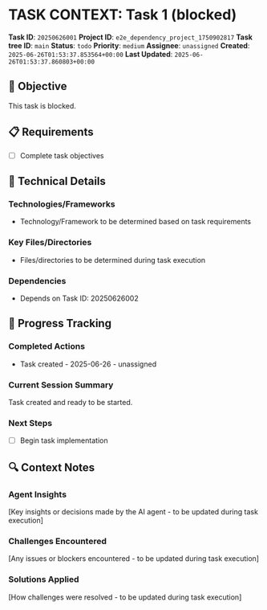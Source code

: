 # TASK CONTEXT: Task 1 (blocked)

**Task ID**: `20250626001`
**Project ID**: `e2e_dependency_project_1750902817`
**Task tree ID**: `main`
**Status**: `todo`
**Priority**: `medium`
**Assignee**: `unassigned`
**Created**: `2025-06-26T01:53:37.853564+00:00`
**Last Updated**: `2025-06-26T01:53:37.860803+00:00`

## 🎯 Objective
This task is blocked.

## 📋 Requirements
- [ ] Complete task objectives

## 🔧 Technical Details
### Technologies/Frameworks
- Technology/Framework to be determined based on task requirements

### Key Files/Directories
- Files/directories to be determined during task execution

### Dependencies
- Depends on Task ID: 20250626002

## 🚀 Progress Tracking
### Completed Actions
- Task created - 2025-06-26 - unassigned

### Current Session Summary
Task created and ready to be started.

### Next Steps
- [ ] Begin task implementation

## 🔍 Context Notes
### Agent Insights
[Key insights or decisions made by the AI agent - to be updated during task execution]

### Challenges Encountered
[Any issues or blockers encountered - to be updated during task execution]

### Solutions Applied
[How challenges were resolved - to be updated during task execution]
